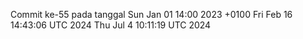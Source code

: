 Commit ke-55 pada tanggal Sun Jan 01 14:00 2023 +0100
Fri Feb 16 14:43:06 UTC 2024
Thu Jul  4 10:11:19 UTC 2024
